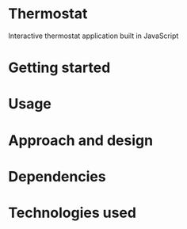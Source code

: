 # Thermostat

Interactive thermostat application built in JavaScript

# Getting started

# Usage

# Approach and design

# Dependencies

# Technologies used
